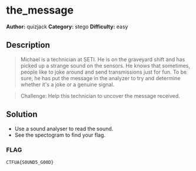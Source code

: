 # the_message

**Author:** quizjack 
**Category:** stego 
**Difficulty:** easy

## Description
> Michael is a technician at SETI. He is on the graveyard shift and has picked up a strange sound on the sensors. He knows that sometimes, people like to joke around and send transmissions just for fun. To be sure, he has put the message in the analyzer to try and determine whether it's a joke or a genuine signal.

> Challenge: Help this technician to uncover the message received.

## Solution
* Use a sound analyser to read the sound.
* See the spectogram to find your flag.

### FLAG

```
CTFUA{S0UND5_G00D}
```
